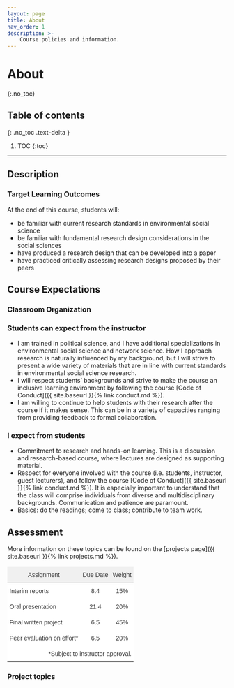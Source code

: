 ```yaml
---
layout: page
title: About
nav_order: 1
description: >-
    Course policies and information.
---
```


# About
{:.no_toc}

## Table of contents
{: .no_toc .text-delta }

1. TOC
{:toc}

---

## Description

### Target Learning Outcomes
At the end of this course, students will:
- be familiar with current research standards in environmental social science
- be familiar with fundamental research design considerations in the social sciences
- have produced a research design that can be developed into a paper
- have practiced critically assessing research designs proposed by their peers

## Course Expectations

### Classroom Organization

### Students can expect from the instructor
- I am trained in political science, and I have additional specializations in environmental social science and network science. How I approach research is naturally influenced by my background, but I will strive to present a wide variety of materials that are in line with current standards in environmental social science research.
- I will respect students’ backgrounds and strive to make the course an inclusive learning environment by following the course [Code of Conduct]({{ site.baseurl }}{% link conduct.md %}).
- I am willing to continue to help students with their research after the course if it makes sense. This can be in a variety of capacities ranging from providing feedback to formal collaboration.

### I expect from students
- Commitment to research and hands-on learning. This is a discussion and research-based course, where lectures are designed as supporting material.
- Respect for everyone involved with the course (i.e. students, instructor, guest lecturers), and follow the course [Code of Conduct]({{ site.baseurl }}{% link conduct.md %}). It is especially important to understand that the class will comprise individuals from diverse and multidisciplinary backgrounds. Communication and patience are paramount.
- Basics: do the readings; come to class; contribute to team work.

## Assessment

More information on these topics can be found on the [projects page]({{ site.baseurl }}{% link projects.md %}).

<style type="text/css">
.tg  {border:none;border-collapse:collapse;border-color:#ccc;border-spacing:0;}
.tg td{background-color:#fff;border-color:#ccc;border-style:solid;border-width:0px;color:#333;
  font-family:Arial, sans-serif;font-size:14px;overflow:hidden;padding:10px 5px;word-break:normal;}
.tg th{background-color:#f0f0f0;border-color:#ccc;border-style:solid;border-width:0px;color:#333;
  font-family:Arial, sans-serif;font-size:14px;font-weight:normal;overflow:hidden;padding:10px 5px;word-break:normal;}
.tg .tg-c3ow{border-color:inherit;text-align:center;vertical-align:top}
.tg .tg-0pky{border-color:inherit;text-align:left;vertical-align:top}
.tg .tg-dvpl{border-color:inherit;text-align:right;vertical-align:top}
</style>
<table class="tg">
<thead>
  <tr>
    <th class="tg-c3ow">Assignment</th>
    <th class="tg-c3ow">Due Date</th>
    <th class="tg-c3ow">Weight</th>
  </tr>
</thead>
<tbody>
  <tr>
    <td class="tg-0pky">Interim reports</td>
    <td class="tg-c3ow">8.4</td>
    <td class="tg-c3ow">15%</td>
  </tr>
  <tr>
    <td class="tg-0pky">Oral presentation</td>
    <td class="tg-c3ow">21.4</td>
    <td class="tg-c3ow">20%</td>
  </tr>
  <tr>
    <td class="tg-0pky">Final written project</td>
    <td class="tg-c3ow">6.5</td>
    <td class="tg-c3ow">45%</td>
  </tr>
  <tr>
    <td class="tg-0pky">Peer evaluation on effort*</td>
    <td class="tg-c3ow">6.5</td>
    <td class="tg-c3ow">20%</td>
  </tr>
  <tr>
    <td class="tg-dvpl" colspan="3">*Subject to instructor approval.</td>
  </tr>
</tbody>
</table>


### Project topics
